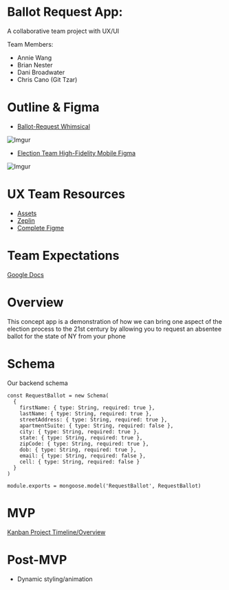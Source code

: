 # Ballot Request App:
A collaborative team project with UX/UI

Team Members:

- Annie Wang
- Brian Nester
- Dani Broadwater
- Chris Cano (Git Tzar)

# Outline & Figma

- [Ballot-Request Whimsical](https://whimsical.com/5hp8zvk6E1jwmU3gSpYndv)

![Imgur](https://i.imgur.com/kofWAQP.png)

- [Election Team High-Fidelity Mobile Figma](https://www.figma.com/file/uI6hwQTjMUy0VTsEojnrGT/Elections-Team-Copy?node-id=99%3A137)

![Imgur](https://i.imgur.com/WZAmX5C.png)


# UX Team Resources

- [Assets](https://drive.google.com/drive/folders/1BjxuwwJl_1vnPyIMUVP1PaX4ptEjFxRn?usp=sharing)
- [Zeplin](https://scene.zeplin.io/project/5f806a04a6f04374b3fc28d6)
- [Complete Figme](https://www.figma.com/file/2ZIcvEJAQ08cZWwx8uYdIu/Elections-Team?node-id=99%3A137)


# Team Expectations

[Google Docs](https://docs.google.com/document/d/1MCu87NczJqWrbCnXlhNCebWg2PJXXtUMn8x4R68w30c/edit?usp=sharing)

# Overview

This concept app is a demonstration of how we can bring one aspect of the election process to the 21st century by allowing you to request an absentee ballot for the state of NY from your phone 

# Schema

Our backend schema
```
const RequestBallot = new Schema(
  {
    firstName: { type: String, required: true },
    lastName: { type: String, required: true },
    streetAddress: { type: String, required: true },
    apartmentSuite: { type: String, required: false },
    city: { type: String, required: true },
    state: { type: String, required: true },
    zipCode: { type: String, required: true },
    dob: { type: String, required: true },
    email: { type: String, required: false },
    cell: { type: String, required: false }
  }
)

module.exports = mongoose.model('RequestBallot', RequestBallot)
```

# MVP

[Kanban Project Timeline/Overview](https://github.com/ccano2011/election-app/projects/1)

# Post-MVP

- Dynamic styling/animation